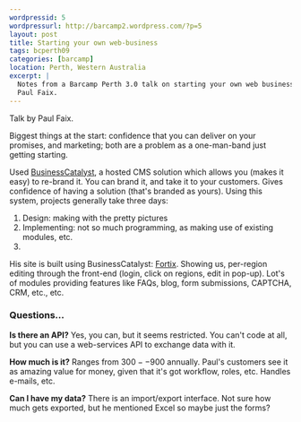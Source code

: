 ```yaml
---
wordpressid: 5
wordpressurl: http://barcamp2.wordpress.com/?p=5
layout: post
title: Starting your own web-business
tags: bcperth09
categories: [barcamp]
location: Perth, Western Australia
excerpt: |
  Notes from a Barcamp Perth 3.0 talk on starting your own web business by
  Paul Faix. 
---
```


Talk by Paul Faix.

Biggest things at the start: confidence that you can deliver on your promises, and marketing; both are a problem as a one-man-band just getting starting.

Used <a href="http://businesscatalyst.com/home">BusinessCatalyst</a>, a hosted CMS solution which allows you (makes it easy) to re-brand it. You can brand it, and take it to your customers. Gives confidence of having a solution (that's branded as yours). Using this system, projects generally take three days:

<ol>
    <li>Design: making with the pretty pictures</li>
    <li>Implementing: not so much programming, as making use of existing modules, etc.</li>
    <li></li>
</ol>

His site is built using BusinessCatalyst: <a href="http://www.fortix.com.au/contact.htm">Fortix</a>. Showing us, per-region editing through the front-end (login, click on regions, edit in pop-up). Lot's of modules providing features like FAQs, blog, form submissions, CAPTCHA, CRM, etc., etc.

<h3>Questions...</h3>

<strong>Is there an API?</strong> Yes, you can, but it seems restricted. You can't code at all, but you can use a web-services API to exchange data with it.

<strong>How much is it?</strong> Ranges from $300--$900 annually. Paul's customers see it as amazing value for money, given that it's got workflow, roles, etc. Handles e-mails, etc.

<strong>Can I have my data?</strong> There is an import/export interface. Not sure how much gets exported, but he mentioned Excel so maybe just the forms?
